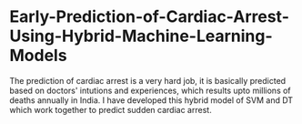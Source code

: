 # Early-Prediction-of-Cardiac-Arrest-Using-Hybrid-Machine-Learning-Models

The prediction of cardiac arrest is a very hard job, it is basically predicted based on doctors' intutions and experiences, which results upto millions of deaths annually in India. I have developed this hybrid model of SVM and DT which work together to predict sudden cardiac arrest.

